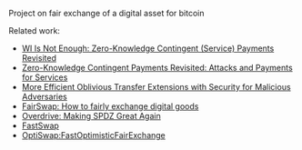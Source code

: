 Project on fair exchange of a digital asset for bitcoin

Related work:
* [WI Is Not Enough: Zero-Knowledge Contingent (Service) Payments Revisited](https://eprint.iacr.org/2019/964.pdf)
* [Zero-Knowledge Contingent Payments Revisited: Attacks and Payments for Services](http://stevengoldfeder.com/papers/ZKCSP.pdf)
* [More Efficient Oblivious Transfer Extensions with Security for Malicious Adversaries](https://eprint.iacr.org/2015/061.pdf)
* [FairSwap: How to fairly exchange digital goods](https://eprint.iacr.org/2018/740.pdf)
* [Overdrive: Making SPDZ Great Again](https://eprint.iacr.org/2017/1230.pdf)
* [FastSwap](https://eprint.iacr.org/2019/1296.pdf)
* [OptiSwap:FastOptimisticFairExchange](https://eprint.iacr.org/2019/1330.pdf)
